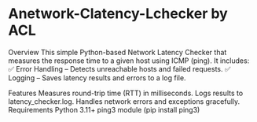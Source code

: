 # Anetwork-Clatency-Lchecker by ACL
Overview
This simple Python-based Network Latency Checker that measures the response time to a given host using ICMP (ping). It includes:
✅ Error Handling – Detects unreachable hosts and failed requests.
✅ Logging – Saves latency results and errors to a log file.

Features
Measures round-trip time (RTT) in milliseconds.
Logs results to latency_checker.log.
Handles network errors and exceptions gracefully.
Requirements
Python 3.11+
ping3 module (pip install ping3)
